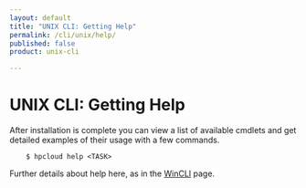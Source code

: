 ```yaml
---
layout: default
title: "UNIX CLI: Getting Help"
permalink: /cli/unix/help/
published: false
product: unix-cli

---
```

# UNIX CLI: Getting Help

After installation is complete you can view a list of available cmdlets and get detailed examples of their usage with a few commands.

        $ hpcloud help <TASK>

Further details about help here, as in the [WinCLI](/cli/windows/help) page.